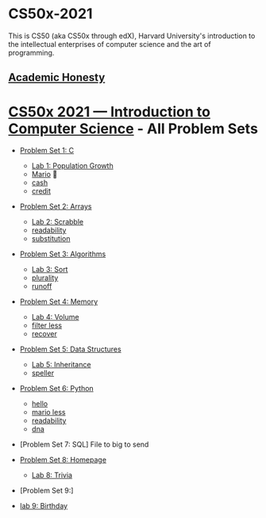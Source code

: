 # CS50x-2021
This is CS50 (aka CS50x through edX), Harvard University's introduction to the intellectual enterprises of computer science and the art of programming.


## [Academic Honesty](https://cs50.harvard.edu/x/2021/honesty/)

# [CS50x 2021 — Introduction to Computer Science](https://cs50.harvard.edu/x/2021/) - All Problem Sets

- [Problem Set 1: C](/Problem%20Set%201)
  - [Lab 1: Population Growth](/Problem%20Set%201/lab1)
  - [Mario](/Problem%20Set%201/mario) :mushroom:
  - [cash](/Problem%20Set%201/cash)
  - [credit](/Problem%20Set%201)


- [Problem Set 2: Arrays](/Problem%20Set%202)
  - [Lab 2: Scrabble](/Problem%20Set%202/lab2)
  - [readability](/Problem%20Set%202/readability)
  - [substitution](/Problem%20Set%202/substitution)

- [Problem Set 3: Algorithms](/Problem%20Set%203)
  - [Lab 3: Sort](/Problem%20Set%203/lab3/lab3)
  - [plurality](/Problem%20Set%203/plurality)
  - [runoff](/Problem%20Set%203/runoff)



- [Problem Set 4: Memory](/Problem%20Set%204)
  - [Lab 4: Volume](/Problem%20Set%204)
  - [filter less](/Problem%20Set%204/filter)
  - [recover](/Problem%20Set%204/recover)

- [Problem Set 5: Data Structures](/Problem%20Set%205)
  - [Lab 5: Inheritance](/Problem%20Set%205/lab5)
  - [speller](/Problem%20Set%205/speller)

- [Problem Set 6: Python ](/Problem%20Set%206)
  - [hello](/Problem%20Set%206)
  - [mario less](/Problem%20Set%206)
  - [readability](/Problem%20Set%206)
  - [dna](/Problem%20Set%206/dna)

- [Problem Set 7: SQL] File to big to send

- [Problem Set 8: Homepage](/Problem%20Set%208/homepage)
  - [Lab 8: Trivia](/Problem%20Set%208/homepage/lab8) 

- [Problem Set 9:]
 - [lab 9: Birthday](/Problem%20Set%209/lab9)

